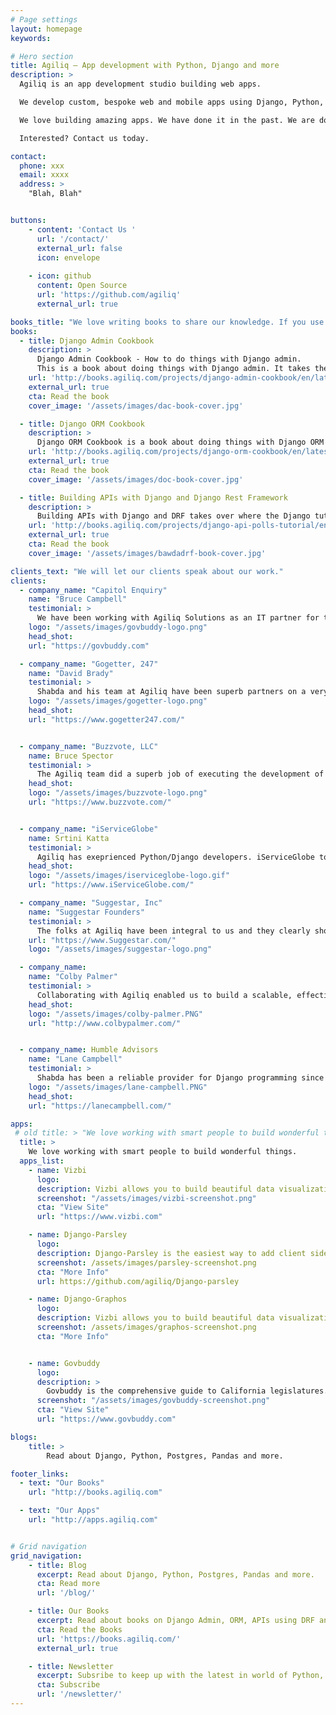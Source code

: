 ```yaml
---
# Page settings
layout: homepage
keywords:

# Hero section
title: Agiliq – App development with Python, Django and more
description: >
  Agiliq is an app development studio building web apps.

  We develop custom, bespoke web and mobile apps using Django, Python, Postgres, Angular and other modern tools. We primarily work with startups, small businesses and other agencies.

  We love building amazing apps. We have done it in the past. We are doing it right now, and we can do it for you.

  Interested? Contact us today.

contact:
  phone: xxx
  email: xxxx
  address: >
    "Blah, Blah"


buttons:
    - content: 'Contact Us '
      url: '/contact/'
      external_url: false
      icon: envelope
      
    - icon: github
      content: Open Source
      url: 'https://github.com/agiliq'
      external_url: true

books_title: "We love writing books to share our knowledge. If you use Django, these are a must read."
books:
  - title: Django Admin Cookbook
    description: >
      Django Admin Cookbook - How to do things with Django admin.
      This is a book about doing things with Django admin. It takes the form of about forty questions and common tasks with Django admin we answer.
    url: 'http://books.agiliq.com/projects/django-admin-cookbook/en/latest/'
    external_url: true
    cta: Read the book
    cover_image: '/assets/images/dac-book-cover.jpg'

  - title: Django ORM Cookbook
    description: >
      Django ORM Cookbook is a book about doing things with Django ORM and Django models. Django is a “MTV” (Model-Template-View) framework – This book provides a deep dive into the M part.
    url: 'http://books.agiliq.com/projects/django-orm-cookbook/en/latest/'
    external_url: true
    cta: Read the book
    cover_image: '/assets/images/doc-book-cover.jpg'

  - title: Building APIs with Django and Django Rest Framework
    description: >
      Building APIs with Django and DRF takes over where the Django tutorials stop. In the Django tutorials, you built a regular Django polls app. We will rebuild an API for a similar app.
    url: 'http://books.agiliq.com/projects/django-api-polls-tutorial/en/latest/'
    external_url: true
    cta: Read the book
    cover_image: '/assets/images/bawdadrf-book-cover.jpg'

clients_text: "We will let our clients speak about our work."
clients:
  - company_name: "Capitol Enquiry"
    name: "Bruce Campbell"
    testimonial: >
      We have been working with Agiliq Solutions as an IT partner for the past year, and we are delighted with their performance. They are both extremely capable and extremely professional. When our goals and directions are unclear or when they see a better solution, they are quick to let us know. Then, once we have agreed on specifics and timing, they get it done within budget and on schedule. We look forward to continuing to work with them in the years to come.
    logo: "/assets/images/govbuddy-logo.png"
    head_shot:
    url: "https://govbuddy.com"

  - company_name: "Gogetter, 247"
    name: "David Brady"
    testimonial: >
      Shabda and his team at Agiliq have been superb partners on a very complicated django project featuring celery, redis, django templates, REST APIs, Stripe integration, push notifications, and more. Shabda is easy to work with and he has made excellent recommendations on how to solve different problems from both a process and technology perspectives. I have been extremely impressed with the technical proficiency, teamwork, and communication from Shabda and his team. I look forward to a long relationship with Shabda and Agiliq.
    logo: "/assets/images/gogetter-logo.png"
    head_shot:
    url: "https://www.gogetter247.com/"


  - company_name: "Buzzvote, LLC"
    name: Bruce Spector
    testimonial: >
      The Agiliq team did a superb job of executing the development of the BuzzVote website on schedule and budget.
    head_shot:
    logo: "/assets/images/buzzvote-logo.png"
    url: "https://www.buzzvote.com/"


  - company_name: "iServiceGlobe"
    name: Srtini Katta
    testimonial: >
      Agiliq has exeprienced Python/Django developers. iServiceGlobe took the help of couple of Python/Django resources for an year. You can rely on Agiliq if you are looking for a reliable outsourcing partner to accomplish your projects within the budget
    head_shot:
    logo: "/assets/images/iserviceglobe-logo.gif"
    url: "https://www.iServiceGlobe.com/"

  - company_name: "Suggestar, Inc"
    name: "Suggestar Founders"
    testimonial: >
      The folks at Agiliq have been integral to us and they clearly show the same passion and drive for our product as we do. We are very proud to be working alongside a team of true experts who understand all aspects of our projects and execute with quality results.
    url: "https://www.Suggestar.com/"
    logo: "/assets/images/suggestar-logo.png"

  - company_name:
    name: "Colby Palmer"
    testimonial: >
      Collaborating with Agiliq enabled us to build a scalable, effective app and thanks to their good advice we managed to avoid some pitfalls that could have cost valuable hours later in the development process.
    head_shot:
    logo: "/assets/images/colby-palmer.PNG"
    url: "http://www.colbypalmer.com/"


  - company_name: Humble Advisors
    name: "Lane Campbell"
    testimonial: >
      Shabda has been a reliable provider for Django programming since our first project with this language. I would recommend Agiliq for any size project; Shabda has assembled a team unlike any other in the industry.
    logo: "/assets/images/lane-campbell.PNG"
    head_shot:
    url: "https://lanecampbell.com/"

apps:
 # old title: > "We love working with smart people to build wonderful things. Some of these have been built for clients, and some are open sourced."
  title: >
    We love working with smart people to build wonderful things.
  apps_list:
    - name: Vizbi
      logo:
      description: Vizbi allows you to build beautiful data visualizations. Use a visual editor or code in Python or R.
      screenshot: "/assets/images/vizbi-screenshot.png"
      cta: "View Site"
      url: "https://www.vizbi.com"

    - name: Django-Parsley
      logo:
      description: Django-Parsley is the easiest way to add client side form validations to Django
      screenshot: /assets/images/parsley-screenshot.png
      cta: "More Info"
      url: https://github.com/agiliq/Django-parsley

    - name: Django-Graphos
      logo:
      description: Vizbi allows you to build beautiful data visualizations. Use a visual editor or code in Python or R.
      screenshot: /assets/images/graphos-screenshot.png
      cta: "More Info"


    - name: Govbuddy
      logo:
      description: >
        Govbuddy is the comprehensive guide to California legislatures. You can find detailed, up-to-date information on both California's state legislature and its state Congressional Delegation - all in one place.
      screenshot: "/assets/images/govbuddy-screenshot.png"
      cta: "View Site"
      url: "https://www.govbuddy.com"

blogs:
    title: >
        Read about Django, Python, Postgres, Pandas and more.

footer_links:
  - text: "Our Books"
    url: "http://books.agiliq.com"

  - text: "Our Apps"
    url: "http://apps.agiliq.com"


# Grid navigation
grid_navigation:
    - title: Blog
      excerpt: Read about Django, Python, Postgres, Pandas and more.
      cta: Read more
      url: '/blog/'

    - title: Our Books
      excerpt: Read about books on Django Admin, ORM, APIs using DRF and more.
      cta: Read the Books
      url: 'https://books.agiliq.com/'
      external_url: true

    - title: Newsletter
      excerpt: Subsribe to keep up with the latest in world of Python, Django and data analytics. Get three python books right away.
      cta: Subscribe
      url: '/newsletter/'
---
```




